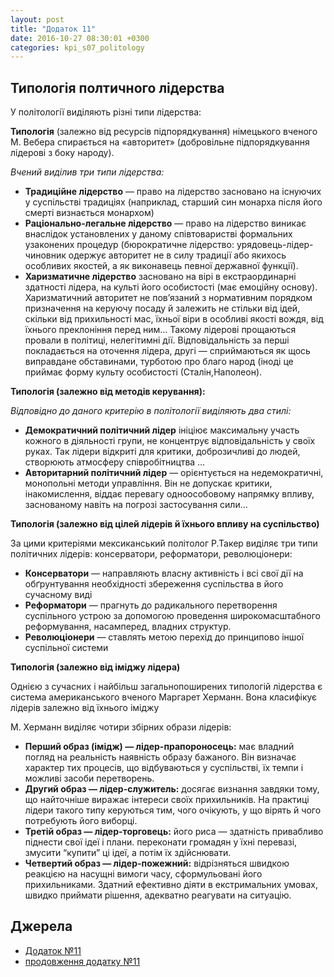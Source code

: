 ```yaml
---
layout: post
title: "Додаток 11"
date: 2016-10-27 08:30:01 +0300
categories: kpi_s07_politology
--- 
```


## Типологія полтичного лідерства

У політології виділяють різні типи лідерства:

**Типологія** (залежно від ресурсів підпорядкування) німецького вченого М. Вебера спирається на «авторитет» (добровільне підпорядкування лідерові з боку народу).

*Вчений виділив три типи лідерства:*

* **Традиційне лідерство** — право на лідерство засновано на існуючих у суспільстві традиціях (наприклад, старший син монарха після його смерті визнається монархом)
* **Раціонально-легальне лідерство** — право на лідерство виникає внаслідок установлених у даному співтоваристві формальних узаконених процедур (бюрократичне лідерство: урядовець-лідер-чиновник одержує авторитет не в силу традиції або якихось особливих якостей, а як виконавець певної державної функції).
* **Харизматичне лідерство** засновано на вірі в екстраординарні здатності лідера, на культі його особистості (має емоційну основу). Харизматичний авторитет не пов’язаний з нормативним порядком призначення на керуючу посаду й залежить не стільки від ідей, скільки від прихильності мас, їхньої віри в особливі якості вождя, від їхнього преклоніння перед ним… Такому лідерові прощаються провали в політиці, нелегітимні дії. Відповідальність за перші покладається на оточення лідера, другі — сприймаються як щось виправдане обставинами, турботою про благо народ (іноді це приймає форму культу особистості (Сталін,Наполеон).

**Типологія (залежно від методів керування):**

*Відповідно до даного критерію в політології виділяють два стилі:*

* **Демократичний політичний лідер** ініціює максимальну участь кожного в діяльності групи, не концентрує відповідальність у своїх руках. Так лідери відкриті для критики, доброзичливі до людей, створюють атмосферу співробітництва …
* **Авторитарний політичний лідер** — орієнтується на недемократичні, монопольні методи управління. Він не допускає критики, інакомислення, віддає перевагу одноособовому напрямку впливу, заснованому навіть на погрозі застосування сили…

**Типологія (залежно від цілей лідерів й їхнього впливу на суспільство)**

За цими критеріями мексиканський політолог Р.Такер виділяє три типи політичних лідерів: консерватори, реформатори, революціонери:

* **Консерватори** — направляють власну активність і всі свої дії на обґрунтування необхідності збереження суспільства в його сучасному виді
* **Реформатори** — прагнуть до радикального перетворення суспільного устрою за допомогою проведення широкомасштабного реформування, насамперед, владних структур.
* **Революціонери** — ставлять метою перехід до принципово іншої суспільної системи

**Типологія (залежно від іміджу лідера)**

Однією з сучасних і найбільш загальнопоширених типологій лідерства є система американського вченого Маргарет Херманн. Вона класифікує лідерів залежно від їхнього іміджу

М. Херманн виділяє чотири збірних образи лідерів:

* **Перший образ (імідж) — лідер-прапороносець:** має владний погляд на реальність наявність образу бажаного. Він визначає характер тих процесів, що відбуваються у суспільстві, їх темпи і можливі засоби перетворень.
* **Другий образ — лідер-служитель:** досягає визнання завдяки тому, що найточніше виражає інтереси своїх прихильників. На практиці лідери такого типу керуються тим, чого очікують, у що вірять й чого потребують його виборці.
* **Третій образ — лідер-торговець:** його риса — здатність привабливо піднести свої ідеї і плани. переконати громадян у їхні перевазі, змусити “купити” ці ідеї, а потім їх здійснювати.
* **Четвертий образ — лідер-пожежний:** відрізняться швидкою реакцією на насущні вимоги часу, сформульовані його прихильниками. Здатний ефективно діяти в екстримальних умовах, швидко приймати рішення, адекватно реагувати на ситуацію.

## Джерела

- [Додаток №11](https://pp.vk.me/c629522/v629522367/3cc90/xnFfCaIPG98.jpg)
- [продовження додатку №11](https://pp.vk.me/c636120/v636120152/2eca8/yOmubuPgTsY.jpg)
